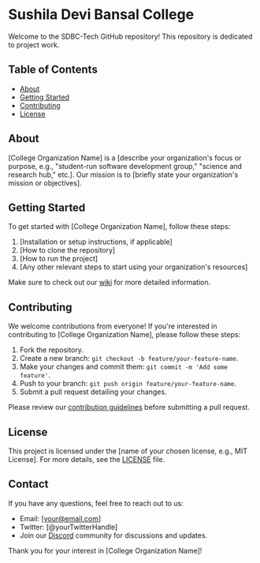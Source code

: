 # Sushila Devi Bansal College

Welcome to the SDBC-Tech GitHub repository! This repository is dedicated to project work.

## Table of Contents

- [About](#about)
- [Getting Started](#getting-started)
- [Contributing](#contributing)
- [License](#license)

## About

[College Organization Name] is a [describe your organization's focus or purpose, e.g., "student-run software development group," "science and research hub," etc.]. Our mission is to [briefly state your organization's mission or objectives].

## Getting Started

To get started with [College Organization Name], follow these steps:

1. [Installation or setup instructions, if applicable]
2. [How to clone the repository]
3. [How to run the project]
4. [Any other relevant steps to start using your organization's resources]

Make sure to check out our [wiki](link-to-wiki) for more detailed information.

## Contributing

We welcome contributions from everyone! If you're interested in contributing to [College Organization Name], please follow these steps:

1. Fork the repository.
2. Create a new branch: `git checkout -b feature/your-feature-name`.
3. Make your changes and commit them: `git commit -m 'Add some feature'`.
4. Push to your branch: `git push origin feature/your-feature-name`.
5. Submit a pull request detailing your changes.

Please review our [contribution guidelines](link-to-contribution-guidelines) before submitting a pull request.

## License

This project is licensed under the [name of your chosen license, e.g., MIT License]. For more details, see the [LICENSE](LICENSE) file.

## Contact

If you have any questions, feel free to reach out to us:

- Email: [your@email.com]
- Twitter: [@yourTwitterHandle]
- Join our [Discord](link-to-discord) community for discussions and updates.

Thank you for your interest in [College Organization Name]!
